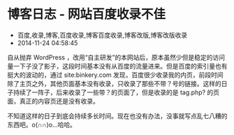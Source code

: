 # 博客日志 - 网站百度收录不佳
- 百度,收录,博客,百度收录,博客百度收录,博客改版,博客改版收录
- 2014-11-24 04:58:45


自从抛弃 WordPress ，改用“自主研发”的本网站后，原本虽然少但是稳定的访问量一下子没了影子，这段时间基本没有从百度的流量进来。但是百度的索引量也有挺大的波动的，通过 site:binkery.com 发现，百度很少收录我的内页，前段时间除了主页之外，其他页面基本没有收录，只收录了那些不带？号的链接。这样的日子持续了一阵子，后来收录了一些带？的页面了，但是收录的是 tag.php? 的页面，真正的内容页还是没有收录。

不知道这样的日子到底会持续多长时间。现在也没有办法，没事就写点乱七八糟的东西吧。o(∩∩)o...哈哈。
